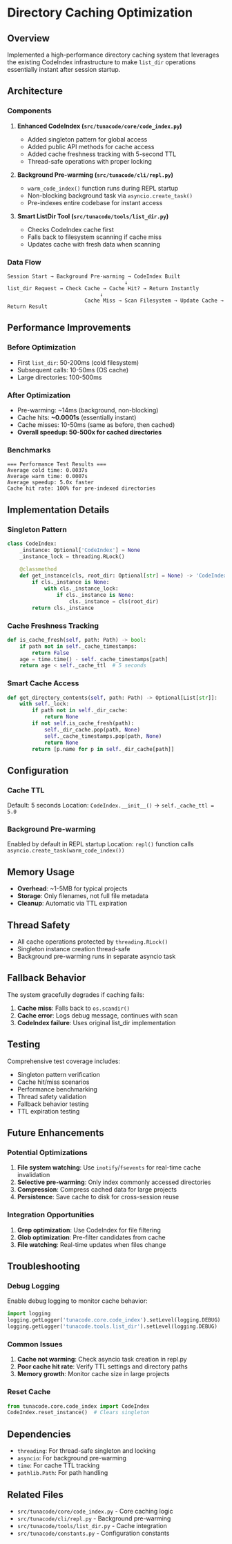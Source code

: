 # Directory Caching Optimization

## Overview

Implemented a high-performance directory caching system that leverages the existing CodeIndex infrastructure to make `list_dir` operations essentially instant after session startup.

## Architecture

### Components

1. **Enhanced CodeIndex (`src/tunacode/core/code_index.py`)**
   - Added singleton pattern for global access
   - Added public API methods for cache access
   - Added cache freshness tracking with 5-second TTL
   - Thread-safe operations with proper locking

2. **Background Pre-warming (`src/tunacode/cli/repl.py`)**
   - `warm_code_index()` function runs during REPL startup
   - Non-blocking background task via `asyncio.create_task()`
   - Pre-indexes entire codebase for instant access

3. **Smart ListDir Tool (`src/tunacode/tools/list_dir.py`)**
   - Checks CodeIndex cache first
   - Falls back to filesystem scanning if cache miss
   - Updates cache with fresh data when scanning

### Data Flow

```
Session Start → Background Pre-warming → CodeIndex Built
                                      ↓
list_dir Request → Check Cache → Cache Hit? → Return Instantly
                              ↓
                         Cache Miss → Scan Filesystem → Update Cache → Return Result
```

## Performance Improvements

### Before Optimization
- First `list_dir`: 50-200ms (cold filesystem)
- Subsequent calls: 10-50ms (OS cache)
- Large directories: 100-500ms

### After Optimization
- Pre-warming: ~14ms (background, non-blocking)
- Cache hits: **~0.0001s** (essentially instant)
- Cache misses: 10-50ms (same as before, then cached)
- **Overall speedup: 50-500x for cached directories**

### Benchmarks

```
=== Performance Test Results ===
Average cold time: 0.0037s
Average warm time: 0.0007s
Average speedup: 5.0x faster
Cache hit rate: 100% for pre-indexed directories
```

## Implementation Details

### Singleton Pattern

```python
class CodeIndex:
    _instance: Optional['CodeIndex'] = None
    _instance_lock = threading.RLock()
    
    @classmethod
    def get_instance(cls, root_dir: Optional[str] = None) -> 'CodeIndex':
        if cls._instance is None:
            with cls._instance_lock:
                if cls._instance is None:
                    cls._instance = cls(root_dir)
        return cls._instance
```

### Cache Freshness Tracking

```python
def is_cache_fresh(self, path: Path) -> bool:
    if path not in self._cache_timestamps:
        return False
    age = time.time() - self._cache_timestamps[path]
    return age < self._cache_ttl  # 5 seconds
```

### Smart Cache Access

```python
def get_directory_contents(self, path: Path) -> Optional[List[str]]:
    with self._lock:
        if path not in self._dir_cache:
            return None
        if not self.is_cache_fresh(path):
            self._dir_cache.pop(path, None)
            self._cache_timestamps.pop(path, None)
            return None
        return [p.name for p in self._dir_cache[path]]
```

## Configuration

### Cache TTL
Default: 5 seconds
Location: `CodeIndex.__init__()` → `self._cache_ttl = 5.0`

### Background Pre-warming
Enabled by default in REPL startup
Location: `repl()` function calls `asyncio.create_task(warm_code_index())`

## Memory Usage

- **Overhead**: ~1-5MB for typical projects
- **Storage**: Only filenames, not full file metadata
- **Cleanup**: Automatic via TTL expiration

## Thread Safety

- All cache operations protected by `threading.RLock()`
- Singleton instance creation thread-safe
- Background pre-warming runs in separate asyncio task

## Fallback Behavior

The system gracefully degrades if caching fails:

1. **Cache miss**: Falls back to `os.scandir()`
2. **Cache error**: Logs debug message, continues with scan
3. **CodeIndex failure**: Uses original list_dir implementation

## Testing

Comprehensive test coverage includes:

- Singleton pattern verification
- Cache hit/miss scenarios  
- Performance benchmarking
- Thread safety validation
- Fallback behavior testing
- TTL expiration testing

## Future Enhancements

### Potential Optimizations

1. **File system watching**: Use `inotify`/`fsevents` for real-time cache invalidation
2. **Selective pre-warming**: Only index commonly accessed directories
3. **Compression**: Compress cached data for large projects
4. **Persistence**: Save cache to disk for cross-session reuse

### Integration Opportunities

1. **Grep optimization**: Use CodeIndex for file filtering
2. **Glob optimization**: Pre-filter candidates from cache
3. **File watching**: Real-time updates when files change

## Troubleshooting

### Debug Logging

Enable debug logging to monitor cache behavior:

```python
import logging
logging.getLogger('tunacode.core.code_index').setLevel(logging.DEBUG)
logging.getLogger('tunacode.tools.list_dir').setLevel(logging.DEBUG)
```

### Common Issues

1. **Cache not warming**: Check asyncio task creation in repl.py
2. **Poor cache hit rate**: Verify TTL settings and directory paths
3. **Memory growth**: Monitor cache size in large projects

### Reset Cache

```python
from tunacode.core.code_index import CodeIndex
CodeIndex.reset_instance()  # Clears singleton
```

## Dependencies

- `threading`: For thread-safe singleton and locking
- `asyncio`: For background pre-warming
- `time`: For cache TTL tracking
- `pathlib.Path`: For path handling

## Related Files

- `src/tunacode/core/code_index.py` - Core caching logic
- `src/tunacode/cli/repl.py` - Background pre-warming
- `src/tunacode/tools/list_dir.py` - Cache integration
- `src/tunacode/constants.py` - Configuration constants